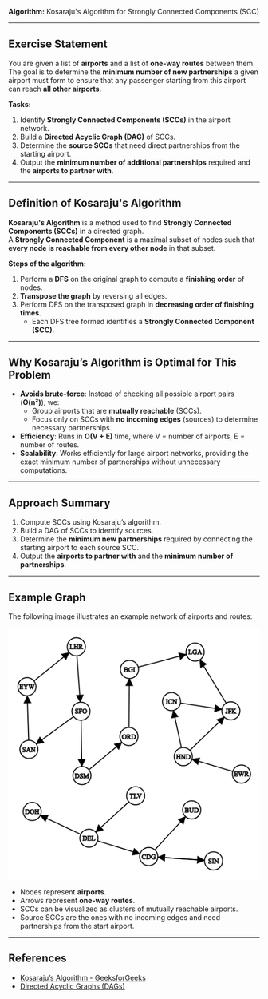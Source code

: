 **Algorithm:** Kosaraju's Algorithm for Strongly Connected Components (SCC)

---

## **Exercise Statement**

You are given a list of **airports** and a list of **one-way routes** between them.  
The goal is to determine the **minimum number of new partnerships** a given airport must form to ensure that any passenger starting from this airport can reach **all other airports**.

**Tasks:**

1. Identify **Strongly Connected Components (SCCs)** in the airport network.
2. Build a **Directed Acyclic Graph (DAG)** of SCCs.
3. Determine the **source SCCs** that need direct partnerships from the starting airport.
4. Output the **minimum number of additional partnerships** required and the **airports to partner with**.

---

## **Definition of Kosaraju's Algorithm**

**Kosaraju's Algorithm** is a method used to find **Strongly Connected Components (SCCs)** in a directed graph.  
A **Strongly Connected Component** is a maximal subset of nodes such that **every node is reachable from every other node** in that subset.

**Steps of the algorithm:**

1. Perform a **DFS** on the original graph to compute a **finishing order** of nodes.
2. **Transpose the graph** by reversing all edges.
3. Perform DFS on the transposed graph in **decreasing order of finishing times**.  
   - Each DFS tree formed identifies a **Strongly Connected Component (SCC)**.

---

## **Why Kosaraju’s Algorithm is Optimal for This Problem**

- **Avoids brute-force**: Instead of checking all possible airport pairs (**O(n²)**), we:
  - Group airports that are **mutually reachable** (SCCs).
  - Focus only on SCCs with **no incoming edges** (sources) to determine necessary partnerships.
- **Efficiency**: Runs in **O(V + E)** time, where V = number of airports, E = number of routes.
- **Scalability**: Works efficiently for large airport networks, providing the exact minimum number of partnerships without unnecessary computations.

---

## **Approach Summary**

1. Compute SCCs using Kosaraju’s algorithm.
2. Build a DAG of SCCs to identify sources.
3. Determine the **minimum new partnerships** required by connecting the starting airport to each source SCC.
4. Output the **airports to partner with** and the **minimum number of partnerships**.

---

## **Example Graph**

The following image illustrates an example network of airports and routes:

![Airport Routes](routes.png)  

- Nodes represent **airports**.
- Arrows represent **one-way routes**.
- SCCs can be visualized as clusters of mutually reachable airports.
- Source SCCs are the ones with no incoming edges and need partnerships from the start airport.

---

## **References**

- [Kosaraju’s Algorithm - GeeksforGeeks](https://www.geeksforgeeks.org/strongly-connected-components/)
- [Directed Acyclic Graphs (DAGs)](https://en.wikipedia.org/wiki/Directed_acyclic_graph)
